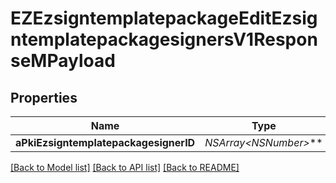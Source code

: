 # EZEzsigntemplatepackageEditEzsigntemplatepackagesignersV1ResponseMPayload

## Properties
Name | Type | Description | Notes
------------ | ------------- | ------------- | -------------
**aPkiEzsigntemplatepackagesignerID** | **NSArray&lt;NSNumber*&gt;*** |  | 

[[Back to Model list]](../README.md#documentation-for-models) [[Back to API list]](../README.md#documentation-for-api-endpoints) [[Back to README]](../README.md)


